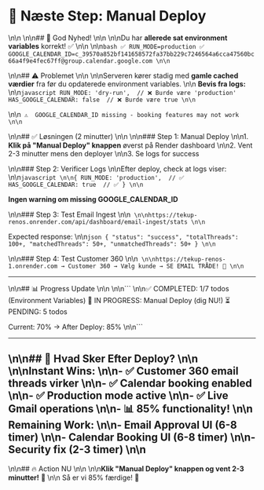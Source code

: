 # 🚀 Næste Step: Manual Deploy\n\n\n\n## 🎉 God Nyhed!\n\n\n\nDu har **allerede sat environment variables** korrekt! ✅\n\n\n\n```bash✅ RUN_MODE=production✅ GOOGLE_CALENDAR_ID=c_39570a852bf141658572fa37bb229c7246564a6cca47560bc66a4f9e4fec67ff@group.calendar.google.com\n\n```\n\n## ⚠️ Problemet\n\n\n\nServeren kører stadig med **gamle cached værdier** fra før du opdaterede environment variables.\n\n**Bevis fra logs:**\n\n```javascriptRUN_MODE: 'dry-run',  // ❌ Burde være 'production'HAS_GOOGLE_CALENDAR: false  // ❌ Burde være true\n\n```\n\n```⚠️  GOOGLE_CALENDAR_ID missing - booking features may not work\n\n```\n\n## ✅ Løsningen (2 minutter)\n\n\n\n### Step 1: Manual Deploy\n\n1. **Klik på "Manual Deploy" knappen** øverst på Render dashboard\n\n2. Vent 2-3 minutter mens den deployer\n\n3. Se logs for success\n\n### Step 2: Verificer Logs\n\nEfter deploy, check at logs viser:\n\n```javascript\n\n{  RUN_MODE: 'production',  // ✅  HAS_GOOGLE_CALENDAR: true  // ✅}\n\n```**Ingen warning om missing GOOGLE_CALENDAR_ID**\n\n### Step 3: Test Email Ingest\n\n```\n\nhttps://tekup-renos.onrender.com/api/dashboard/email-ingest/stats\n\n```Expected response:\n\n```json{  "status": "success",  "totalThreads": 100+,  "matchedThreads": 50+,  "unmatchedThreads": 50+}\n\n```\n\n### Step 4: Test Customer 360\n\n```\n\nhttps://tekup-renos-1.onrender.com→ Customer 360→ Vælg kunde→ SE EMAIL TRÅDE! 🎉\n\n```---\n\n## 📊 Progress Update\n\n\n\n```\n\n✅ COMPLETED: 1/7 todos (Environment Variables)🔄 IN PROGRESS: Manual Deploy (dig NU!)⏳ PENDING: 5 todosCurrent: 70% → After Deploy: 85%\n\n```---\n\n## 🎯 Hvad Sker Efter Deploy?\n\n\n\n**Instant Wins:**\n\n- ✅ Customer 360 email threads virker\n\n- ✅ Calendar booking enabled\n\n- ✅ Production mode active\n\n- ✅ Live Gmail operations\n\n- 📊 **85% functionality!**\n\n**Remaining Work:**\n\n- Email Approval UI (6-8 timer)\n\n- Calendar Booking UI (6-8 timer)\n\n- Security fix (2-3 timer)\n\n---\n\n## 🔥 Action NU\n\n\n\n**Klik "Manual Deploy" knappen og vent 2-3 minutter!** 🚀\n\nSå er vi 85% færdige! 🎉